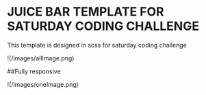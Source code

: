 # JUICE BAR TEMPLATE FOR SATURDAY CODING CHALLENGE

This template is designed in scss for saturday coding challenge

!(/images/allImage.png)

##Fully responsive

!(/images/oneImage.png)
